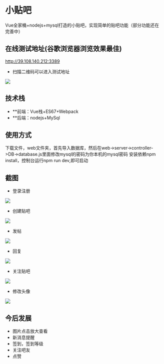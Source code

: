 # 小贴吧

Vue全家桶+nodejs+mysql打造的小贴吧，实现简单的贴吧功能（部分功能还在完善中）

## 在线测试地址(谷歌浏览器浏览效果最佳)

http://39.108.140.212:3389

* 扫描二维码可以进入测试地址

![](https://github.com/heikaimu/L-bar/raw/master/show/qr.png)

## 技术栈
* **前端：Vue栈+ES67+Webpack
* **后端：nodejs+MySql

## 使用方式

下载文件，web文件夹，首先导入数据库，然后在web->server->controller->DB->database.js里面修改mysql的密码为你本机的mysql密码
安装依赖npm install，控制台运行npm run dev,即可启动

## 截图

* 登录注册

![](https://github.com/heikaimu/L-bar/raw/master/show/a.gif)

* 创建贴吧

![](https://github.com/heikaimu/L-bar/raw/master/show/b.gif)

* 发帖

![](https://github.com/heikaimu/L-bar/raw/master/show/c.gif)

* 回复

![](https://github.com/heikaimu/L-bar/raw/master/show/d.gif)

* 关注贴吧

![](https://github.com/heikaimu/L-bar/raw/master/show/e.gif)

* 修改头像

![](https://github.com/heikaimu/L-bar/raw/master/show/f.gif)

## 今后发展

* 图片点击放大查看
* 新消息提醒
* 签到，签到等级
* 关注吧友
* 点赞

